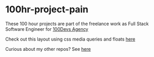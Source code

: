 # 100hr-project-pain

These 100 hour projects are part of the freelance work as Full Stack Software Engineer for [100Devs Agency](https://www.linkedin.com/company/100devs/)

Check out this layout using css media queries and floats [here](https://agcdtmr.github.io/100hr-project-pain/)

Curious about my other repos? See [here](https://github.com/agcdtmr?tab=repositories)
